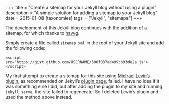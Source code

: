 +++
title = "Create a sitemap for your Jekyll blog without using a plugin"
description = "A simple solution for adding a sitemap to your Jekyll blog"
date = 2015-01-08
[taxonomies]
tags = ["Jekyll", "sitemaps"]
+++

The development of this Jekyll blog continues with the addition of a sitemap, for which thanks to [havvg](https://github.com/havvg/havvg.github.com/blob/master/sitemap.xml).

Simply create a file called `sitemap.xml` in the root of your Jekyll site and add the following code:

`<script src="https://gist.github.com/USERNAME/506f037ad499cb93de2a.js"></script>`

My first attempt to create a sitemap for this site using [Michael Levin’s plugin](https://github.com/kinnetica/jekyll-plugins), as recommended on Jekyll’s [plugin page](http://jekyllrb.com/docs/plugins/), failed. I have no idea if it was something else I did, but after adding the plugin to my site and running `jekyll serve`, the site failed to regenerate. So I deleted Levin’s plugin and used the method above instead.

